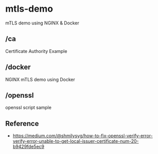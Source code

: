# mtls-demo

mTLS demo using NGINX & Docker

## /ca

Certificate Authority Example

## /docker

NGINX mTLS demo using Docker

## /openssl

openssl script sample

## Reference

- https://medium.com/@shmilysyg/how-to-fix-openssl-verify-error-verify-error-unable-to-get-local-issuer-certificate-num-20-b9429fde5ec9
